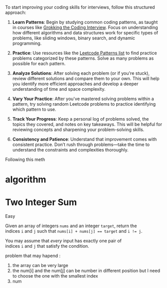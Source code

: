
To start improving your coding skills for interviews, follow this structured approach:

1. **Learn Patterns**: Begin by studying common coding patterns, as taught in courses like [Grokking the Coding Interview](https://www.designgurus.io/course/grokking-the-coding-interview). Focus on understanding how different algorithms and data structures work for specific types of problems, like sliding windows, binary search, and dynamic programming.
    
2. **Practice**: Use resources like the [Leetcode Patterns list](https://seanprashad.com/leetcode-patterns/) to find practice problems categorized by these patterns. Solve as many problems as possible for each pattern.
    
3. **Analyze Solutions**: After solving each problem (or if you're stuck), review different solutions and compare them to your own. This will help you identify more efficient approaches and develop a deeper understanding of time and space complexity.
    
4. **Vary Your Practice**: After you've mastered solving problems within a pattern, try solving random Leetcode problems to practice identifying which pattern to use.
    
5. **Track Your Progress**: Keep a personal log of problems solved, the topics they covered, and notes on key takeaways. This will be helpful for reviewing concepts and sharpening your problem-solving skills.
    
6. **Consistency and Patience**: Understand that improvement comes with consistent practice. Don’t rush through problems—take the time to understand the constraints and complexities thoroughly.
    

Following this meth 


# algorithm   
# Two Integer Sum

Easy

Given an array of integers `nums` and an integer `target`, return the indices `i` and `j` such that `nums[i] + nums[j] == target` and `i != j`.

You may assume that _every_ input has exactly one pair of indices `i` and `j` that satisfy the condition.  

problem that may hapend  : 
1. the array  can be very large 
2. the num[i] and the num[j] can be number in different position but I need to choose the one with the smallest index 
3. num